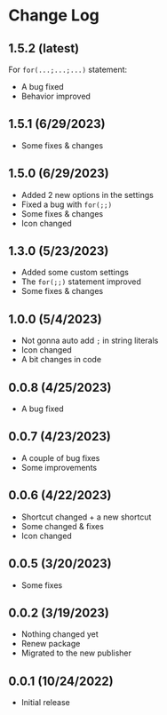 # Change Log

## 1.5.2 (latest)

For `for(...;...;...)` statement:
- A bug fixed
- Behavior improved

## 1.5.1 (6/29/2023)

- Some fixes & changes

## 1.5.0 (6/29/2023)

- Added 2 new options in the settings
- Fixed a bug with `for(;;)`
- Some fixes & changes
- Icon changed

## 1.3.0 (5/23/2023)

- Added some custom settings
- The `for(;;)` statement improved
- Some fixes & changes

## 1.0.0 (5/4/2023)

- Not gonna auto add `;` in string literals
- Icon changed
- A bit changes in code

## 0.0.8 (4/25/2023)

- A bug fixed

## 0.0.7 (4/23/2023)

- A couple of bug fixes
- Some improvements

## 0.0.6 (4/22/2023)

- Shortcut changed + a new shortcut
- Some changed & fixes
- Icon changed

## 0.0.5 (3/20/2023)

- Some fixes

## 0.0.2 (3/19/2023)

- Nothing changed yet
- Renew package
- Migrated to the new publisher

## 0.0.1 (10/24/2022)

- Initial release